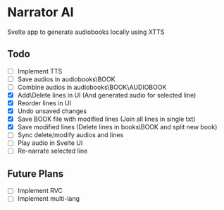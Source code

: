 # Narrator AI

Svelte app to generate audiobooks locally using XTTS

## Todo
- [ ] Implement TTS
- [ ] Save audios in audiobooks\BOOK
- [ ] Combine audios in audiobooks\BOOK\AUDIOBOOK
- [x] Add\Delete lines in UI (And generated audio for selected line)
- [x] Reorder lines in UI
- [x] Undo unsaved changes
- [x] Save BOOK file with modified lines (Join all lines in single txt)
- [x] Save modified lines (Delete lines in books\BOOK and split new book)
- [ ] Sync delete/modify audios and lines
- [ ] Play audio in Svelte UI
- [ ] Re-narrate selected line

## Future Plans
- [ ] Implement RVC
- [ ] Implement multi-lang
